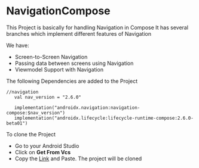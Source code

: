 # NavigationCompose
This Project is basically for handling Navigation in Compose
It has several branches which implement different features of Navigation

We have:
- Screen-to-Screen Navigation
- Passing data between screens using Navigation
- Viewmodel Support with Navigation

 The following Dependencies are added to the Project
 ```
//navigation
    val nav_version = "2.6.0"

    implementation("androidx.navigation:navigation-compose:$nav_version")
    implementation("androidx.lifecycle:lifecycle-runtime-compose:2.6.0-beta01")
```
To clone the Project
- Go to your Android Studio
- Click on **Get From Vcs**
- Copy the [Link](https://github.com/Nickyshe/NavigationCompose.git) and Paste. The project will be cloned
  
